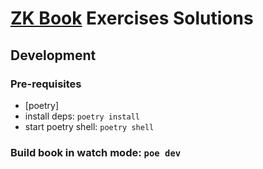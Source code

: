 # [ZK Book](https://www.rareskills.io/zk-book) Exercises Solutions

## Development
### Pre-requisites
- [poetry]
- install deps: `poetry install`
- start poetry shell: `poetry shell`

### Build book in watch mode: `poe dev`

